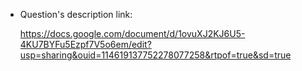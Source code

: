 + Question's description link:

    https://docs.google.com/document/d/1ovuXJ2KJ6U5-4KU7BYFu5Ezpf7V5o6em/edit?usp=sharing&ouid=114619137752278077258&rtpof=true&sd=true